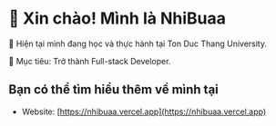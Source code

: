 # 👋 Xin chào! Mình là NhiBuaa

🌱 Hiện tại mình đang học và thực hành tại Ton Duc Thang University.

💼 Mục tiêu: Trở thành Full-stack Developer.

## Bạn có thể tìm hiểu thêm về mình tại
- Website: [https://nhibuaa.vercel.app](https://nhibuaa.vercel.app)
